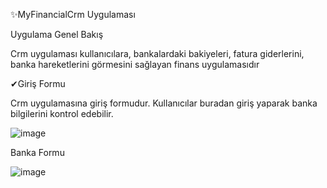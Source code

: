 ✨MyFinancialCrm Uygulaması

Uygulama Genel Bakış

Crm uygulaması kullanıcılara, bankalardaki bakiyeleri, fatura giderlerini, banka hareketlerini görmesini sağlayan finans uygulamasıdır

✔Giriş Formu

Crm uygulamasına giriş formudur. Kullanıcılar buradan giriş yaparak banka bilgilerini kontrol edebilir.

![image](https://github.com/user-attachments/assets/fec41c5c-5865-4759-a9bf-370be0429fb0)

Banka Formu

![image](https://github.com/user-attachments/assets/247aa93c-9545-4096-ad91-0a7dc69b0669)


